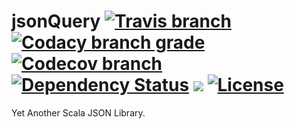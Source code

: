 # jsonQuery [![Travis branch](https://img.shields.io/travis/hawkw/jsonQuery/master.svg?style=flat-square)](https://travis-ci.org/hawkw/jsonQuery) [![Codacy branch grade](https://img.shields.io/codacy/grade/bc85c2bea2af428d83b18b6fd34d5645/master.svg?style=flat-square)](https://www.codacy.com/app/hawk/jsonQuery?utm_source=github.com&amp;utm_medium=referral&amp;utm_content=hawkw/jsonQuery&amp;utm_campaign=Badge_Grade) [![Codecov branch](https://img.shields.io/codecov/c/github/hawkw/jsonQuery/master.svg?style=flat-square)](https://codecov.io/gh/hawkw/jsonQuery) [![Dependency Status](https://www.versioneye.com/user/projects/579242c7b7463b003b181878/badge.svg?style=flat-square)](https://www.versioneye.com/user/projects/579242c7b7463b003b181878) [![](https://jitpack.io/v/hawkw/jsonQuery.svg?style=flat-square)](https://jitpack.io/#hawkw/jsonQuery) [![License](http://img.shields.io/:license-mit-blue.svg?style=flat-square)](http://doge.mit-license.org) 
Yet Another Scala JSON Library.

